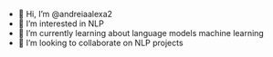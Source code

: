 - 👋 Hi, I’m @andreiaalexa2
- 👀 I’m interested in NLP
- 🌱 I’m currently learning about language models machine learning
- 💞️ I’m looking to collaborate on NLP projects 

<!---
andreiaalexa2/andreiaalexa2 is a ✨ special ✨ repository because its `README.md` (this file) appears on your GitHub profile.
You can click the Preview link to take a look at your changes.
--->
